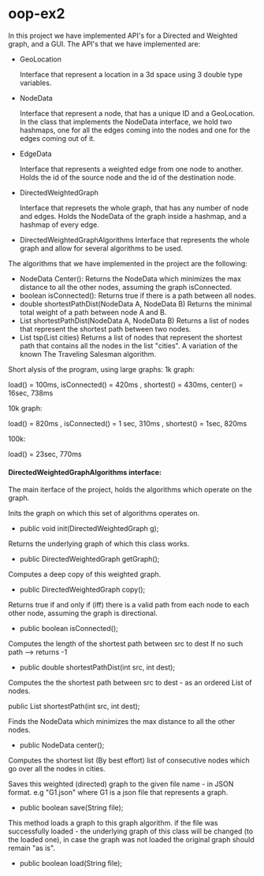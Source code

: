 
# oop-ex2
 
In this project we have implemented API's for a Directed and Weighted graph, and a GUI.
The API's that we have implemented are:

- GeoLocation

  Interface that represent a location in a 3d space using 3 double type variables.

- NodeData

  Interface that represent a node, that has a unique ID and a GeoLocation.
  In the class that implements the NodeData interface, we hold two hashmaps, one for all the edges coming into the nodes and one for the edges coming out of it.
- EdgeData

  Interface that represents a weighted edge from one node to another.
  Holds the id of the source node and the id of the destination node.

- DirectedWeightedGraph

  Interface that represets the whole graph, that has any number of node and edges.
  Holds the NodeData of the graph inside a hashmap, and a hashmap of every edge.
- DirectedWeightedGraphAlgorithms
  Interface that represents the whole graph and allow for several algorithms to be used.


The algorithms that we have implemented in the project are the following:
- NodeData Center():
  Returns the NodeData which minimizes the max distance to all the other nodes, assuming the graph isConnected.
- boolean isConnected():
  Returns true if there is a path between all nodes.
- double shortestPathDist(NodeData A, NodeData B)
  Returns the minimal total weight of a path between node A and B.
- List<NodeData> shortestPathDist(NodeData A, NodeData B)
  Returns a list of nodes that represent the shortest path between two nodes.
- List<NodeData> tsp(List<NodeData> cities)
   Returns a list of nodes that represent the shortest path that contains all the nodes in the list "cities".
   A variation of the known The Traveling Salesman algorithm.
  


Short alysis of the program, using large graphs:
1k graph:

  load() = 100ms, isConnected() = 420ms , shortest() = 430ms, center() = 16sec, 738ms

 10k graph:

  load() = 820ms , isConnected() = 1 sec, 310ms , shortest() = 1sec, 820ms

 100k:

  load() = 23sec, 770ms

#### DirectedWeightedGraphAlgorithms interface:
The main iterface of the project, holds the algorithms which operate on the graph.


Inits the graph on which this set of algorithms operates on.

- public void init(DirectedWeightedGraph g);


Returns the underlying graph of which this class works.

- public DirectedWeightedGraph getGraph();


Computes a deep copy of this weighted graph.

- public DirectedWeightedGraph copy();



Returns true if and only if (iff) there is a valid path from each node to each
other node, assuming the graph is directional.

- public boolean isConnected();


Computes the length of the shortest path between src to dest
If no such path --> returns -1


- public double shortestPathDist(int src, int dest);


Computes the the shortest path between src to dest - as an ordered List of nodes.


public List<NodeData> shortestPath(int src, int dest);


Finds the NodeData which minimizes the max distance to all the other nodes.


- public NodeData center();


Computes the shortest list (By best effort) list of consecutive nodes which go over all the nodes in cities.


Saves this weighted (directed) graph to the given file name - in JSON format. e.g "G1.json" where G1 is a json file that represents a graph.


- public boolean save(String file);


This method loads a graph to this graph algorithm.
if the file was successfully loaded - the underlying graph
of this class will be changed (to the loaded one), in case the
graph was not loaded the original graph should remain "as is".


- public boolean load(String file);






